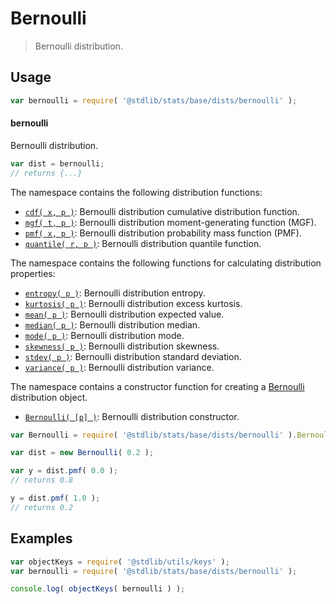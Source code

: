 <!--

@license Apache-2.0

Copyright (c) 2018 The Stdlib Authors.

Licensed under the Apache License, Version 2.0 (the "License");
you may not use this file except in compliance with the License.
You may obtain a copy of the License at

   http://www.apache.org/licenses/LICENSE-2.0

Unless required by applicable law or agreed to in writing, software
distributed under the License is distributed on an "AS IS" BASIS,
WITHOUT WARRANTIES OR CONDITIONS OF ANY KIND, either express or implied.
See the License for the specific language governing permissions and
limitations under the License.

-->

# Bernoulli

> Bernoulli distribution.

<section class="usage">

## Usage

```javascript
var bernoulli = require( '@stdlib/stats/base/dists/bernoulli' );
```

#### bernoulli

Bernoulli distribution.

```javascript
var dist = bernoulli;
// returns {...}
```

The namespace contains the following distribution functions:

<!-- <toc pattern="*+(cdf|pmf|mgf|quantile)*"> -->

<div class="namespace-toc">

-   <span class="signature">[`cdf( x, p )`][@stdlib/stats/base/dists/bernoulli/cdf]</span><span class="delimiter">: </span><span class="description">Bernoulli distribution cumulative distribution function.</span>
-   <span class="signature">[`mgf( t, p )`][@stdlib/stats/base/dists/bernoulli/mgf]</span><span class="delimiter">: </span><span class="description">Bernoulli distribution moment-generating function (MGF).</span>
-   <span class="signature">[`pmf( x, p )`][@stdlib/stats/base/dists/bernoulli/pmf]</span><span class="delimiter">: </span><span class="description">Bernoulli distribution probability mass function (PMF).</span>
-   <span class="signature">[`quantile( r, p )`][@stdlib/stats/base/dists/bernoulli/quantile]</span><span class="delimiter">: </span><span class="description">Bernoulli distribution quantile function.</span>

</div>

<!-- </toc> -->

The namespace contains the following functions for calculating distribution properties:

<!-- <toc pattern="*+(entropy|kurtosis|mean|median|mode|skewness|stdev|variance)*"> -->

<div class="namespace-toc">

-   <span class="signature">[`entropy( p )`][@stdlib/stats/base/dists/bernoulli/entropy]</span><span class="delimiter">: </span><span class="description">Bernoulli distribution entropy.</span>
-   <span class="signature">[`kurtosis( p )`][@stdlib/stats/base/dists/bernoulli/kurtosis]</span><span class="delimiter">: </span><span class="description">Bernoulli distribution excess kurtosis.</span>
-   <span class="signature">[`mean( p )`][@stdlib/stats/base/dists/bernoulli/mean]</span><span class="delimiter">: </span><span class="description">Bernoulli distribution expected value.</span>
-   <span class="signature">[`median( p )`][@stdlib/stats/base/dists/bernoulli/median]</span><span class="delimiter">: </span><span class="description">Bernoulli distribution median.</span>
-   <span class="signature">[`mode( p )`][@stdlib/stats/base/dists/bernoulli/mode]</span><span class="delimiter">: </span><span class="description">Bernoulli distribution mode.</span>
-   <span class="signature">[`skewness( p )`][@stdlib/stats/base/dists/bernoulli/skewness]</span><span class="delimiter">: </span><span class="description">Bernoulli distribution skewness.</span>
-   <span class="signature">[`stdev( p )`][@stdlib/stats/base/dists/bernoulli/stdev]</span><span class="delimiter">: </span><span class="description">Bernoulli distribution standard deviation.</span>
-   <span class="signature">[`variance( p )`][@stdlib/stats/base/dists/bernoulli/variance]</span><span class="delimiter">: </span><span class="description">Bernoulli distribution variance.</span>

</div>

<!-- </toc> -->

The namespace contains a constructor function for creating a [Bernoulli][bernoulli-distribution] distribution object.

<!-- <toc pattern="*ctor*"> -->

<div class="namespace-toc">

-   <span class="signature">[`Bernoulli( [p] )`][@stdlib/stats/base/dists/bernoulli/ctor]</span><span class="delimiter">: </span><span class="description">Bernoulli distribution constructor.</span>

</div>

<!-- </toc> -->

```javascript
var Bernoulli = require( '@stdlib/stats/base/dists/bernoulli' ).Bernoulli;

var dist = new Bernoulli( 0.2 );

var y = dist.pmf( 0.0 );
// returns 0.8

y = dist.pmf( 1.0 );
// returns 0.2
```

</section>

<!-- /.usage -->

<section class="examples">

## Examples

<!-- TODO: better examples -->

<!-- eslint no-undef: "error" -->

```javascript
var objectKeys = require( '@stdlib/utils/keys' );
var bernoulli = require( '@stdlib/stats/base/dists/bernoulli' );

console.log( objectKeys( bernoulli ) );
```

</section>

<!-- /.examples -->

<!-- Section for related `stdlib` packages. Do not manually edit this section, as it is automatically populated. -->

<section class="related">

</section>

<!-- /.related -->

<!-- Section for all links. Make sure to keep an empty line after the `section` element and another before the `/section` close. -->

<section class="links">

[bernoulli-distribution]: https://en.wikipedia.org/wiki/Bernoulli_distribution

<!-- <toc-links> -->

[@stdlib/stats/base/dists/bernoulli/ctor]: https://github.com/stdlib-js/stdlib/tree/develop/lib/node_modules/%40stdlib/stats/base/dists/bernoulli/ctor

[@stdlib/stats/base/dists/bernoulli/entropy]: https://github.com/stdlib-js/stdlib/tree/develop/lib/node_modules/%40stdlib/stats/base/dists/bernoulli/entropy

[@stdlib/stats/base/dists/bernoulli/kurtosis]: https://github.com/stdlib-js/stdlib/tree/develop/lib/node_modules/%40stdlib/stats/base/dists/bernoulli/kurtosis

[@stdlib/stats/base/dists/bernoulli/mean]: https://github.com/stdlib-js/stdlib/tree/develop/lib/node_modules/%40stdlib/stats/base/dists/bernoulli/mean

[@stdlib/stats/base/dists/bernoulli/median]: https://github.com/stdlib-js/stdlib/tree/develop/lib/node_modules/%40stdlib/stats/base/dists/bernoulli/median

[@stdlib/stats/base/dists/bernoulli/mode]: https://github.com/stdlib-js/stdlib/tree/develop/lib/node_modules/%40stdlib/stats/base/dists/bernoulli/mode

[@stdlib/stats/base/dists/bernoulli/skewness]: https://github.com/stdlib-js/stdlib/tree/develop/lib/node_modules/%40stdlib/stats/base/dists/bernoulli/skewness

[@stdlib/stats/base/dists/bernoulli/stdev]: https://github.com/stdlib-js/stdlib/tree/develop/lib/node_modules/%40stdlib/stats/base/dists/bernoulli/stdev

[@stdlib/stats/base/dists/bernoulli/variance]: https://github.com/stdlib-js/stdlib/tree/develop/lib/node_modules/%40stdlib/stats/base/dists/bernoulli/variance

[@stdlib/stats/base/dists/bernoulli/cdf]: https://github.com/stdlib-js/stdlib/tree/develop/lib/node_modules/%40stdlib/stats/base/dists/bernoulli/cdf

[@stdlib/stats/base/dists/bernoulli/mgf]: https://github.com/stdlib-js/stdlib/tree/develop/lib/node_modules/%40stdlib/stats/base/dists/bernoulli/mgf

[@stdlib/stats/base/dists/bernoulli/pmf]: https://github.com/stdlib-js/stdlib/tree/develop/lib/node_modules/%40stdlib/stats/base/dists/bernoulli/pmf

[@stdlib/stats/base/dists/bernoulli/quantile]: https://github.com/stdlib-js/stdlib/tree/develop/lib/node_modules/%40stdlib/stats/base/dists/bernoulli/quantile

<!-- </toc-links> -->

</section>

<!-- /.links -->
